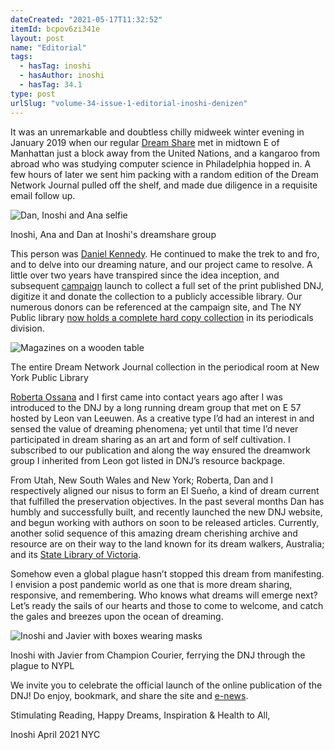 ```yaml
---
dateCreated: "2021-05-17T11:32:52"
itemId: bcpov6zi341e
layout: post
name: "Editorial"
tags:
  - hasTag: inoshi
  - hasAuthor: inoshi
  - hasTag: 34.1
type: post
urlSlug: "volume-34-issue-1-editorial-inoshi-denizen"
---
```


It was an unremarkable and doubtless chilly midweek winter evening in January 2019 when our regular [Dream Share](https://eastwest.works/Intui.html#content4-2p) met in midtown E of Manhattan just a block away from the United Nations, and a kangaroo from abroad who was studying computer science in Philadelphia hopped in. A few hours of later we sent him packing with a random edition of the Dream Network Journal pulled off the shelf, and made due diligence in a requisite email follow up. 

![Dan, Inoshi and Ana selfie](../images/post-bcpov6zi341e-3.jpg)
<div class="caption"><span>Inoshi, Ana and Dan at Inoshi's dreamshare group</span></div>

This person was [Daniel Kennedy](../@dan). He continued to make the trek to and fro, and to delve into our dreaming nature, and our project came to resolve. A little over two years have transpired since the idea inception, and subsequent [campaign](https://chuffed.org/project/dream-network-journal) launch to collect a full set of the print published DNJ, digitize it and donate the collection to a publicly accessible library. Our numerous donors can be referenced at the campaign site, and The NY Public library [now holds a complete hard copy collection](https://www.nypl.org/research/research-catalog/bib/b14090419) in its periodicals division.

![Magazines on a wooden table](../images/post-bcpov6zi341e-1.jpg)
<div class="caption"><span>The entire Dream Network Journal collection in the periodical room at New York Public Library</span></div>

[Roberta Ossana](../@robertaossana) and I first came into contact years ago after I was introduced to the DNJ by a long running dream group that met on E 57 hosted by Leon van Leeuwen. As a creative type I’d had an interest in and sensed the value of dreaming phenomena; yet until that time I’d never participated in dream sharing as an art and form of self cultivation. I subscribed to our publication and along the way ensured the dreamwork group I inherited from Leon got listed in DNJ’s resource backpage.

From Utah, New South Wales and New York; Roberta, Dan and I respectively aligned our nisus to form an El Sueño, a kind of dream current that fulfilled the preservation objectives. In the past several months Dan has humbly and successfully built, and recently launched the new DNJ website, and begun working with authors on soon to be released articles. Currently, another solid sequence of this amazing dream cherishing archive and resource are on their way to the land known for its dream walkers, Australia; and its [State Library of Victoria](https://www.slv.vic.gov.au/). 

Somehow even a global plague hasn’t stopped this dream from manifesting. I envision a post pandemic world as one that is more dream sharing, responsive, and remembering. Who knows what dreams will emerge next? Let’s ready the sails of our hearts and those to come to welcome, and catch the gales and breezes upon the ocean of dreaming.

![Inoshi and Javier with boxes wearing masks](../images/post-bcpov6zi341e-2.jpg)
<div class="caption"><span>Inoshi with Javier from Champion Courier, ferrying the DNJ through the plague to NYPL</span></div>

We invite you to celebrate the official launch of the online publication of the DNJ! Do enjoy, bookmark, and share the site and [e-news](../@dreamnetwork~signup/). 

Stimulating Reading, Happy Dreams, Inspiration & Health to All,

Inoshi
April 2021
NYC















